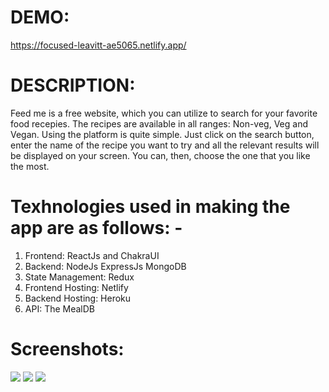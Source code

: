 # DEMO:
https://focused-leavitt-ae5065.netlify.app/


# DESCRIPTION:
Feed me is a free website, which you can utilize to search for your favorite food recepies. The recipes are available in all ranges: Non-veg, Veg and Vegan.
Using the platform is quite simple. Just click on the search button, enter the name of the recipe you want to try and all the relevant results will be displayed on your screen. You can, then, choose the one that you like the most.


# Texhnologies used in making the app are as follows: -
1. Frontend: ReactJs and ChakraUI
2. Backend: NodeJs ExpressJs MongoDB
3. State Management: Redux
4. Frontend Hosting: Netlify
5. Backend Hosting: Heroku
6. API: The MealDB

# Screenshots:

<img src="./src/screenshots/Screenshot1.jpg">
<img src="./src/screenshots/Screenshot2.png">
<img src="./src/screenshots/Screenshot3.png">


